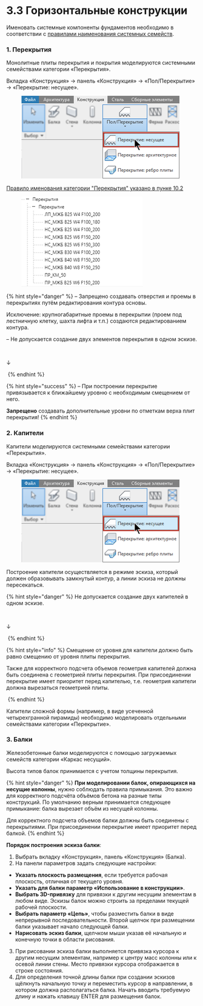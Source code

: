 # 3.3 Горизонтальные конструкции

Именовать системные компоненты фундаментов необходимо в соответствии с [правилами наименования системных семейств](../../reglament-bim/interactive-blocks.md).

### 1. **Перекрытия** <a href="#id-1.-steny" id="id-1.-steny"></a>

Монолитные плиты перекрытия и покрытия моделируются системными семействами категории «Перекрытия».

Вкладка «Конструкция» -> панель «Конструкция» -> «Пол/Перекрытие» -> «Перекрытие: несущее».

<figure><img src="../../.gitbook/assets/Перекрытие 1.png" alt=""><figcaption></figcaption></figure>

[Правило именования категории "Перекрытия" указано в пунке 10.2](../../reglament-bim/pravila-imenovaniya-soderzhimogo-revit/pravilo-imenovaniya-kategorii-prekrytiya-lestnichnye-ploshadki-fundamentnye-plity.md)

<figure><img src="../../.gitbook/assets/2025-06-10_14-20-59.png" alt=""><figcaption></figcaption></figure>

{% hint style="danger" %}
– Запрещено создавать отверстия и проемы в перекрытиях путём редактирования контура основы.

Исключение: крупногабаритные проемы в перекрытии (проем под лестничную клетку, шахта лифта и т.п.) создаются редактированием контура.

– Не допускается создание двух элементов перекрытия в одном эскизе.

&#x20;                                                         <img src="../../.gitbook/assets/Перекрытие 3.avif" alt="" data-size="original">

&#x20;                                                                                                 ↓

&#x20;                                                         <img src="../../.gitbook/assets/Перекрытие 2.avif" alt="" data-size="original">
{% endhint %}

{% hint style="success" %}
– При построении перекрытие привязывается к ближайшему уровню с необходимым смещением от него.

**Запрещено** создавать дополнительные уровни по отметкам верха плит перекрытия!
{% endhint %}

### 2. **Капители** <a href="#id-1.-steny" id="id-1.-steny"></a>

Капители моделируются системными семействами категории «Перекрытия».

Вкладка «Конструкция» -> панель «Конструкция» -> «Пол/Перекрытие» -> «Перекрытие: несущее».

<figure><img src="../../.gitbook/assets/Перекрытие 1.png" alt=""><figcaption></figcaption></figure>

Построение капители осуществляется в режиме эскиза, который должен образовывать замкнутый контур, а линии эскиза не должны пересекаться.

{% hint style="danger" %}
Не допускается создание двух капителей в одном эскизе.

&#x20;                                                              <img src="../../.gitbook/assets/Перекрытие 3.avif" alt="" data-size="original">

&#x20;                                                                                                       ↓

&#x20;                                                             <img src="../../.gitbook/assets/Перекрытие 2.avif" alt="" data-size="original">
{% endhint %}

{% hint style="info" %}
Смещение от уровня для капители должно быть равно смещению от уровня плиты перекрытия.

Также для корректного подсчета объемов геометрия капителей должна быть соединена с геометрией плиты перекрытия. При присоединении перекрытие имеет приоритет перед капителью, т.е. геометрия капители должна вырезаться геометрией плиты.

&#x20;                                                           <img src="../../.gitbook/assets/перекрытие 44.avif" alt="" data-size="original">
{% endhint %}

Капители сложной формы (например, в виде усеченной четырехгранной пирамиды) необходимо моделировать отдельными семействами категории «Перекрытие».

### 3. **Балки** <a href="#id-1.-steny" id="id-1.-steny"></a>

Железобетонные балки моделируются с помощью загружаемых семейств категории «Каркас несущий».

Высота типов балок принимается с учетом толщины перекрытия.

{% hint style="danger" %}
**При моделировании балок, опирающихся на несущие колонны**, нужно соблюдать правила примыкания. Это важно для корректного подсчёта объёмов бетона на разные типы конструкций. По умолчанию верным принимается следующее примыкание: балка вырезает объём из несущей колонны.

Для корректного подсчета объемов балки должны быть соединены с перекрытиями. При присоединении перекрытие имеет приоритет перед балкой.
{% endhint %}

**Порядок построения эскиза балки**:

1. Выбрать вкладку «Конструкция», панель «Конструкция» (Балка).
2. На панели параметров задать следующие настройки:

* **Указать плоскость размещения**, если требуется рабочая плоскость, отличная от текущего уровня.
* **Указать для балки параметр «Использование в конструкции»**.
* **Выбрать 3D-привязку** для привязки к другим несущим элементам в любом виде. Эскизы балок можно строить за пределами текущей рабочей плоскости.
* **Выбрать параметр «Цепь»**, чтобы разместить балки в виде непрерывной последовательности. Второй щелчок при размещении балки указывает начало следующей балки.
* **Нарисовать эскиз балки**, щелчком мыши указав её начальную и конечную точки в области рисования.

3. При рисовании эскиза балки выполняется привязка курсора к другим несущим элементам, например к центру масс колонны или к осевой линии стены. Место привязки курсора отображается в строке состояния.
4. Для определения точной длины балки при создании эскизов щёлкнуть начальную точку и переместить курсор в направлении, в котором должна располагаться балка. Начать вводить требуемую длину и нажать клавишу ENTER для размещения балок.
